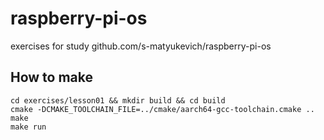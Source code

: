 # raspberry-pi-os
exercises for study github.com/s-matyukevich/raspberry-pi-os

## How to make

```shell
cd exercises/lesson01 && mkdir build && cd build
cmake -DCMAKE_TOOLCHAIN_FILE=../cmake/aarch64-gcc-toolchain.cmake ..
make
make run
```
